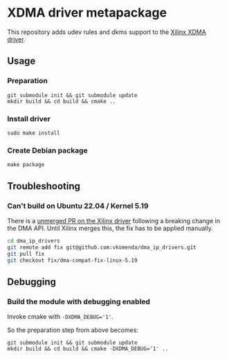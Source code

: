 # XDMA driver metapackage

This repository adds udev rules and dkms support to the [Xilinx XDMA driver](https://github.com/Xilinx/dma_ip_drivers).

## Usage

### Preparation

```
git submodule init && git submodule update
mkdir build && cd build && cmake ..
```

### Install driver

```
sudo make install
```

### Create Debian package

```
make package
```

## Troubleshooting

### Can't build on Ubuntu 22.04 / Kernel 5.19

There is a [unmerged PR on the Xilinx driver](https://github.com/Xilinx/dma_ip_drivers/pull/179) following a breaking change in the DMA API. Until Xilinx merges this, the fix has to be applied manually.

```bash
cd dma_ip_drivers
git remote add fix git@github.com:vkomenda/dma_ip_drivers.git
git pull fix
git checkout fix/dma-compat-fix-linux-5.19
```

## Debugging

### Build the module with debugging enabled

Invoke cmake with `-DXDMA_DEBUG='1'`.

So the preparation step from above becomes:

```
git submodule init && git submodule update
mkdir build && cd build && cmake -DXDMA_DEBUG='1' ..
```